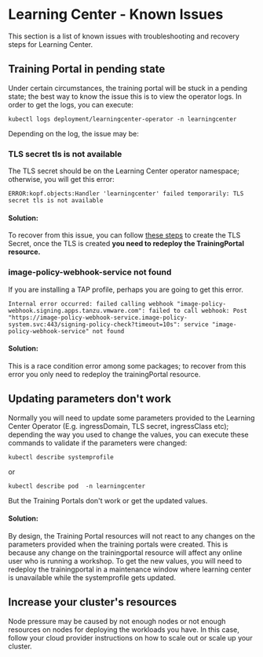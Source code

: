 # Learning Center - Known Issues

This section is a list of known issues with troubleshooting and recovery steps
for Learning Center.

## Training Portal in pending state

Under certain circumstances, the training portal will be stuck in a pending state; the best way to know the issue
this is to view the operator logs. In order to get the logs, you can execute:

```
kubectl logs deployment/learningcenter-operator -n learningcenter
```

Depending on the log, the issue may be:

### TLS secret tls is not available

The TLS secret should be on the Learning Center operator namespace; otherwise, you will get this error:

```
ERROR:kopf.objects:Handler 'learningcenter' failed temporarily: TLS secret tls is not available
```

#### Solution:
To recover from this issue, you can follow [these steps](getting-started/learningcenter-operator.md#enforcing-secure-connections)
to create the TLS Secret, once the TLS is created **you need to redeploy the TrainingPortal resource.**

### image-policy-webhook-service not found

If you are installing a TAP profile, perhaps you are going to get this error.

```
Internal error occurred: failed calling webhook "image-policy-webhook.signing.apps.tanzu.vmware.com": failed to call webhook: Post "https://image-policy-webhook-service.image-policy-system.svc:443/signing-policy-check?timeout=10s": service "image-policy-webhook-service" not found
```

#### Solution:
This is a race condition error among some packages; to recover from this error you only need to redeploy the trainingPortal resource.

## Updating parameters don't work

Normally you will need to update some parameters provided to the Learning Center Operator (E.g. ingressDomain, TLS secret, ingressClass etc);
depending the way you used to change the values, you can execute these commands to validate if the parameters were changed:

```
kubectl describe systemprofile
```
or
```
kubectl describe pod  -n learningcenter
```

But the Training Portals don't work or get the updated values.

#### Solution:
By design, the Training Portal resources will not react to any changes on the parameters provided when the training portals were created.
This is because any change on the trainingportal resource will affect any online user who is running a workshop.
To get the new values, you will need to redeploy the trainingportal in a maintenance window where learning center is unavailable while the systemprofile gets updated.

## Increase your cluster's resources

Node pressure may be caused by not enough nodes or not enough resources on nodes
for deploying the workloads you have. In this case, follow your cloud provider
instructions on how to scale out or scale up your cluster.

